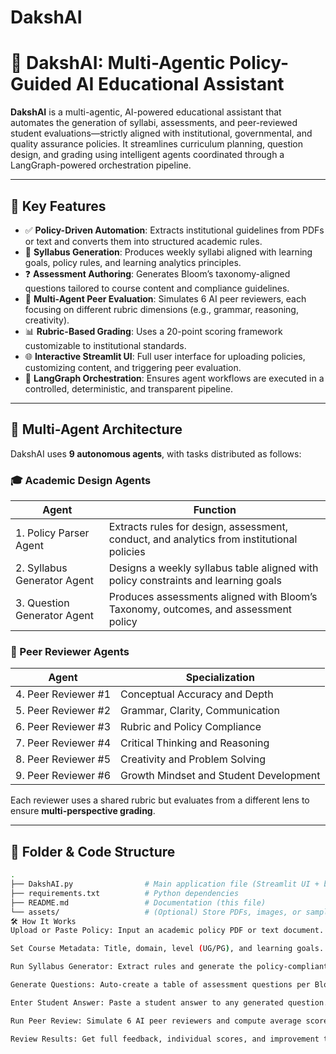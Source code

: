 # DakshAI

# 📘 DakshAI: Multi-Agentic Policy-Guided AI Educational Assistant

**DakshAI** is a multi-agentic, AI-powered educational assistant that automates the generation of syllabi, assessments, and peer-reviewed student evaluations—strictly aligned with institutional, governmental, and quality assurance policies. It streamlines curriculum planning, question design, and grading using intelligent agents coordinated through a LangGraph-powered orchestration pipeline.



---

## 🚀 Key Features

- ✅ **Policy-Driven Automation**: Extracts institutional guidelines from PDFs or text and converts them into structured academic rules.
- 📅 **Syllabus Generation**: Produces weekly syllabi aligned with learning goals, policy rules, and learning analytics principles.
- ❓ **Assessment Authoring**: Generates Bloom’s taxonomy-aligned questions tailored to course content and compliance guidelines.
- 🧠 **Multi-Agent Peer Evaluation**: Simulates 6 AI peer reviewers, each focusing on different rubric dimensions (e.g., grammar, reasoning, creativity).
- 📊 **Rubric-Based Grading**: Uses a 20-point scoring framework customizable to institutional standards.
- 🌐 **Interactive Streamlit UI**: Full user interface for uploading policies, customizing content, and triggering peer evaluation.
- 🔁 **LangGraph Orchestration**: Ensures agent workflows are executed in a controlled, deterministic, and transparent pipeline.

---

## 🧠 Multi-Agent Architecture

DakshAI uses **9 autonomous agents**, with tasks distributed as follows:

### 🎓 Academic Design Agents
| Agent | Function |
|-------|----------|
| 1. Policy Parser Agent | Extracts rules for design, assessment, conduct, and analytics from institutional policies |
| 2. Syllabus Generator Agent | Designs a weekly syllabus table aligned with policy constraints and learning goals |
| 3. Question Generator Agent | Produces assessments aligned with Bloom’s Taxonomy, outcomes, and assessment policy |

### 👥 Peer Reviewer Agents
| Agent | Specialization |
|--------|----------------|
| 4. Peer Reviewer #1 | Conceptual Accuracy and Depth |
| 5. Peer Reviewer #2 | Grammar, Clarity, Communication |
| 6. Peer Reviewer #3 | Rubric and Policy Compliance |
| 7. Peer Reviewer #4 | Critical Thinking and Reasoning |
| 8. Peer Reviewer #5 | Creativity and Problem Solving |
| 9. Peer Reviewer #6 | Growth Mindset and Student Development |

Each reviewer uses a shared rubric but evaluates from a different lens to ensure **multi-perspective grading**.

---

## 📂 Folder & Code Structure

```bash
.
├── DakshAI.py                # Main application file (Streamlit UI + backend)
├── requirements.txt          # Python dependencies
├── README.md                 # Documentation (this file)
└── assets/                   # (Optional) Store PDFs, images, or sample rubrics
🛠️ How It Works
Upload or Paste Policy: Input an academic policy PDF or text document.

Set Course Metadata: Title, domain, level (UG/PG), and learning goals.

Run Syllabus Generator: Extract rules and generate the policy-compliant syllabus.

Generate Questions: Auto-create a table of assessment questions per Bloom’s level.

Enter Student Answer: Paste a student answer to any generated question.

Run Peer Review: Simulate 6 AI peer reviewers and compute average score.

Review Results: Get full feedback, individual scores, and improvement tips.
